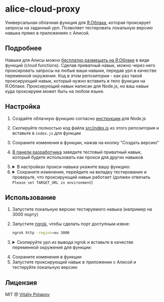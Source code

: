 # alice-cloud-proxy

Универсальная облачная функция для [Я.Облака](https://cloud.yandex.ru), которая проксирует запросы на заданный урл.
Позволяет тестировать локальную версию навыка прямо в приложениях с Алисой.

## Подробнее
Навыки для Алисы можно [бесплатно размещать на Я.Облаке](https://yandex.ru/blog/dialogs/navyki-alisy-teper-mozhno-razmeschat-v-yandeks-oblake-besplatno-i-prosto) в виде функций (cloud functions).
Сделав приватный навык, можно через него проксировать запросы на любые ваши навыки, передав урл в качестве переменной окружения.
Код в этом репозитории - как раз такой проксирующий навык, который нужно вставить в тело функции на Я.Облаке.
Проксирующий навык написан для Node.js, но ваш навык куда проксируем может быть на любом языке.

## Настройка

1. Создайте облачную функцию согласно [инструкции](https://yandex.ru/dev/dialogs/alice/doc/deploy-ycloud-function-docpage/) для Node.js
2. Скопируйте полностью код файла [src/index.js](https://github.com/vitalets/alice-cloud-proxy/blob/master/src/index.js) из этого репозитория и вставьте в `index.js` для функции
3. Сохраните изменения в функции, нажав на кнопку "Создать версию"
4. [В панели разработчика](https://yandex.ru/dev/dialogs/alice/doc/publish-docpage/#publish) заведите тестовый приватный навык, который будете использовать как прокси для других навыков
5. <details>
     <summary>В настройках прокси-навыка укажите вашу функцию:</summary>
   
     ![image](https://user-images.githubusercontent.com/1473072/66268276-79c6c280-e844-11e9-83c5-15fe37c32583.png | width=100)
   </details>
   
6. <details>
     <summary>Сохраните изменения, перейдите на вкладку тестирование и проверьте, что проксирующий навык работает (должен отвечать <code>Please set TARGET_URL in environment</code>)</summary>
     
     ![image](https://user-images.githubusercontent.com/1473072/66268399-b47d2a80-e845-11e9-97d3-11be682d94f6.png)
  </details>

## Использование

1. Запустите локальную версию тестируемого навыка (например на 3000 порту)
2. Запустите [ngrok](https://ngrok.com/), чтобы сделать порт доступным извне:
   ```bash
   ngrok http -region=eu 3000
   ```
3. <details>
    <summary>Скопируйте урл из вывода ngrok и вставьте в качестве переменной окружения для функции:</summary>
     
    ![image](https://user-images.githubusercontent.com/1473072/66268339-125d4280-e845-11e9-901c-488a41305ba7.png)
  
    ![image](https://user-images.githubusercontent.com/1473072/66268591-839df500-e847-11e9-9826-c3aa8543f0ad.png)
  </details>
 
4. Сохраните изменения в функции 
5. Запустите проксирующий навык в приложении с Алисой и тестируйте локальную версию

## Лицензия
MIT @ [Vitaliy Potapov](https://github.com/vitalets)
